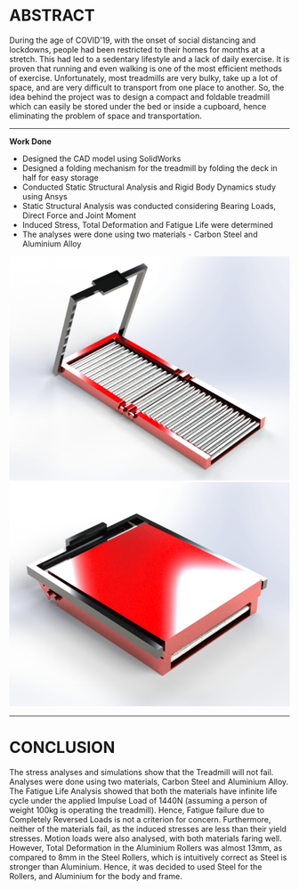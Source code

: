 # ABSTRACT

During the age of COVID’19, with the onset of social distancing and lockdowns, people had been restricted to their homes for months at a stretch. This had led to a sedentary lifestyle and a lack of daily exercise. It is proven that running and even walking is one of the most efficient methods of exercise. Unfortunately, most treadmills are very bulky, take up a lot of space, and are very difficult to transport from one place to another. So, the idea behind the project was to design a compact and foldable treadmill which can easily be stored under the bed or inside a cupboard, hence eliminating the problem of space and transportation.

---

**Work Done**

* Designed the CAD model using SolidWorks
* Designed a folding mechanism for the treadmill by folding the deck in half for easy storage
* Conducted Static Structural Analysis and Rigid Body Dynamics study using Ansys
* Static Structural Analysis was conducted considering Bearing Loads, Direct Force and Joint Moment
* Induced Stress, Total Deformation and Fatigue Life were determined
* The analyses were done using two materials - Carbon Steel and Aluminium Alloy

<img src='/Treadmill/Images/Rendered Image.png'>

<img src='/Treadmill/Images/Rendered Image (Folded).png'>


---

# CONCLUSION

The stress analyses and simulations show that the Treadmill will not fail. Analyses were done using two materials, Carbon Steel and Aluminium Alloy. The Fatigue Life Analysis showed that both the materials have infinite life cycle under the applied Impulse Load of 1440N (assuming a person of weight 100kg is operating the treadmill). Hence, Fatigue failure due to Completely Reversed Loads is not a criterion for concern. Furthermore, neither of the materials fail, as the induced stresses are less than their yield stresses. Motion loads were also analysed, with both materials faring well. However, Total Deformation in the Aluminium Rollers was almost 13mm, as compared to 8mm in the Steel Rollers, which is intuitively correct as Steel is stronger than Aluminium. Hence, it was decided to used Steel for the Rollers, and Aluminium for the body and frame.